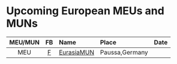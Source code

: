 # Upcoming European MEUs and MUNs

|MEU/MUN    |FB |Name                 |Place    | Date  |
|:---------:|:-:|:--------------------|:--------|:-----:|
|MEU |[F](https://www.facebook.com/EurasiaMUN-374862815905801/)  |[EurasiaMUN](http://eurasiamun.com/)  |Paussa,Germany   |  |

